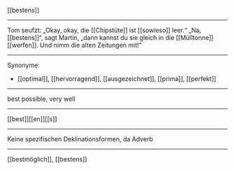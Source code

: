 [[bestens]]

---
Tom seufzt: „Okay, okay, die [[Chipstüte]] ist [[sowieso]] leer.“ 
„Na, [[bestens]]“, sagt Martin, „dann kannst du sie gleich in die [[Mülltonne]] [[werfen]]. Und nimm die alten Zeitungen mit!“

---
Synonyme:
- [[optimal]], [[hervorragend]], [[ausgezeichnet]], [[prima]], [[perfekt]]

---
best possible, very well

---
[[best]][[en]][[s]]

---
Keine spezifischen Deklinationsformen, da Adverb

---
[[bestmöglich]], [[bestens]]